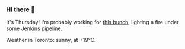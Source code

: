 ### Hi there :wave:

It's Thursday! I'm probably working for [this bunch](https://github.com/kohofinancial), lighting a fire under some Jenkins pipeline.

Weather in Toronto: sunny, at +19°C.
